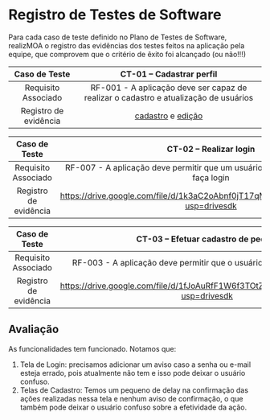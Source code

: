 # Registro de Testes de Software



Para cada caso de teste definido no Plano de Testes de Software, realizMOA o registro das evidências dos testes feitos na aplicação pela equipe, que comprovem que o critério de êxito foi alcançado (ou não!!!)



| **Caso de Teste** 	| **CT-01 – Cadastrar perfil** 	|
|:---:	|:---:	|
|	Requisito Associado 	| RF-001 - A aplicação deve ser capaz de realizar o cadastro e atualização de usuários |
|Registro de evidência | [cadastro](url) e [edição](url)  |

| **Caso de Teste** 	| **CT-02 – Realizar login** 	|
|:---:	|:---:	|
|	Requisito Associado 	| RF-007 - A aplicação deve permitir que um usuário previamente cadastrado faça login |
|Registro de evidência |  https://drive.google.com/file/d/1k3aC2oAbnf0jT17qMBsiHQTlo8R8bSgo/view?usp=drivesdk  |

| **Caso de Teste** 	| **CT-03 – Efetuar cadastro de pedido** 	|
|:---:	|:---:	|
|	Requisito Associado 	| RF-003 - A aplicação deve permitir que o usuário cadastre os pedidos|
|Registro de evidência | https://drive.google.com/file/d/1fJoAuRfF1W6f3TOtZVzQO2eLBjIy9Rjf/view?usp=drivesdk  |

## Avaliação

As funcionalidades tem funcionado. Notamos que:

1. Tela de Login: precisamos adicionar um aviso caso a senha ou e-mail esteja errado, pois atualmente não tem e isso pode deixar o usuário confuso.
2. Telas de Cadastro: Temos um pequeno de delay na confirmação das ações realizadas nessa tela e nenhum aviso de confirmação, o que também pode deixar o usuário confuso sobre a efetividade da ação.


